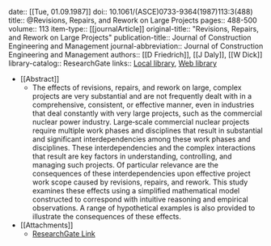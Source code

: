 date:: [[Tue, 01.09.1987]]
doi:: 10.1061/(ASCE)0733-9364(1987)113:3(488)
title:: @Revisions, Repairs, and Rework on Large Projects
pages:: 488-500
volume:: 113
item-type:: [[journalArticle]]
original-title:: "Revisions, Repairs, and Rework on Large Projects"
publication-title:: Journal of Construction Engineering and Management
journal-abbreviation:: Journal of Construction Engineering and Management
authors:: [[D Friedrich]], [[J Daly]], [[W Dick]]
library-catalog:: ResearchGate
links:: [Local library](zotero://select/library/items/4C26QQDR), [Web library](https://www.zotero.org/users/6520516/items/4C26QQDR)

- [[Abstract]]
	- The effects of revisions, repairs, and rework on large, complex projects are very substantial and are not frequently dealt with in a comprehensive, consistent, or effective manner, even in industries that deal constantly with very large projects, such as the commercial nuclear power industry. Large‐scale commercial nuclear projects require multiple work phases and disciplines that result in substantial and significant interdependencies among these work phases and disciplines. These interdependencies and the complex interactions that result are key factors in understanding, controlling, and managing such projects. Of particular relevance are the consequences of these interdependencies upon effective project work scope caused by revisions, repairs, and rework. This study examines these effects using a simplified mathematical model constructed to correspond with intuitive reasoning and empirical observations. A range of hypothetical examples is also provided to illustrate the consequences of these effects.
- [[Attachments]]
	- [ResearchGate Link](https://www.researchgate.net/publication/270852943_Revisions_Repairs_and_Rework_on_Large_Projects)